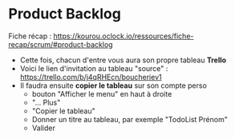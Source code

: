# Product Backlog

Fiche récap : https://kourou.oclock.io/ressources/fiche-recap/scrum/#product-backlog

- Cette fois, chacun d'entre vous aura son propre tableau **Trello**
- Voici le lien d'invitation au tableau "source" : https://trello.com/b/j4qRHEcn/boucheriev1
- Il faudra ensuite **copier le tableau** sur son compte perso
  - bouton "Afficher le menu" en haut à droite
  - "... Plus"
  - "Copier le tableau"
  - Donner un titre au tableau, par exemple "TodoList Prénom"
  - Valider
